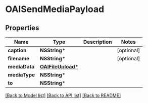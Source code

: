 # OAISendMediaPayload

## Properties
Name | Type | Description | Notes
------------ | ------------- | ------------- | -------------
**caption** | **NSString*** |  | [optional] 
**filename** | **NSString*** |  | [optional] 
**mediaData** | [**OAIFileUpload***](OAIFileUpload.md) |  | 
**mediaType** | **NSString*** |  | 
**to** | **NSString*** |  | 

[[Back to Model list]](../README.md#documentation-for-models) [[Back to API list]](../README.md#documentation-for-api-endpoints) [[Back to README]](../README.md)


